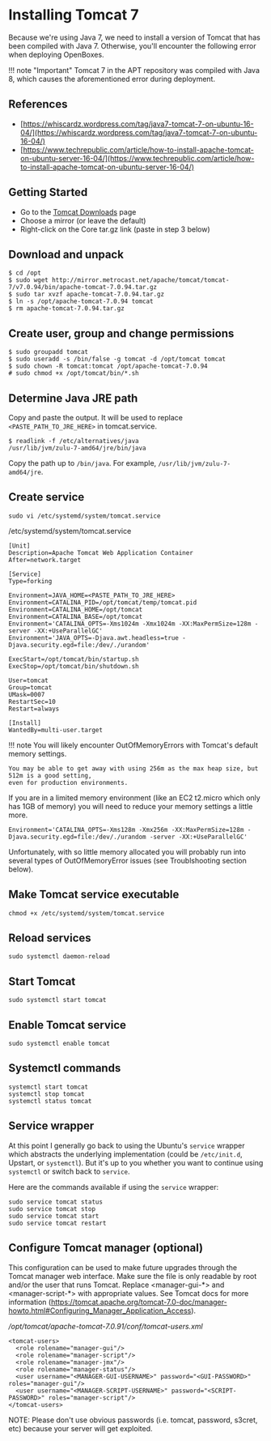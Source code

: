 # Installing Tomcat 7
Because we're using Java 7, we need to install a version of Tomcat that has been compiled with Java 7. Otherwise, you'll
encounter the following error when deploying OpenBoxes.

!!! note "Important"
    Tomcat 7 in the APT repository was compiled with Java 8, which causes the aforementioned error during deployment.
    
## References
* [https://whiscardz.wordpress.com/tag/java7-tomcat-7-on-ubuntu-16-04/](https://whiscardz.wordpress.com/tag/java7-tomcat-7-on-ubuntu-16-04/)
* [https://www.techrepublic.com/article/how-to-install-apache-tomcat-on-ubuntu-server-16-04/](https://www.techrepublic.com/article/how-to-install-apache-tomcat-on-ubuntu-server-16-04/)


## Getting Started

* Go to the [Tomcat Downloads](https://tomcat.apache.org/download-70.cgi) page
* Choose a mirror (or leave the default)
* Right-click on the Core tar.gz link (paste in step 3 below)

## Download and unpack
```
$ cd /opt
$ sudo wget http://mirror.metrocast.net/apache/tomcat/tomcat-7/v7.0.94/bin/apache-tomcat-7.0.94.tar.gz
$ sudo tar xvzf apache-tomcat-7.0.94.tar.gz
$ ln -s /opt/apache-tomcat-7.0.94 tomcat
$ rm apache-tomcat-7.0.94.tar.gz
```

## Create user, group and change permissions
```
$ sudo groupadd tomcat
$ sudo useradd -s /bin/false -g tomcat -d /opt/tomcat tomcat 
$ sudo chown -R tomcat:tomcat /opt/apache-tomcat-7.0.94
# sudo chmod +x /opt/tomcat/bin/*.sh
```

## Determine Java JRE path
Copy and paste the output. It will be used to replace `<PASTE_PATH_TO_JRE_HERE>` in tomcat.service.
```
$ readlink -f /etc/alternatives/java
/usr/lib/jvm/zulu-7-amd64/jre/bin/java
```
Copy the path up to `/bin/java`. For example, `/usr/lib/jvm/zulu-7-amd64/jre`.

## Create service
```
sudo vi /etc/systemd/system/tomcat.service
```

/etc/systemd/system/tomcat.service
```
[Unit]
Description=Apache Tomcat Web Application Container
After=network.target

[Service]
Type=forking

Environment=JAVA_HOME=<PASTE_PATH_TO_JRE_HERE>
Environment=CATALINA_PID=/opt/tomcat/temp/tomcat.pid
Environment=CATALINA_HOME=/opt/tomcat
Environment=CATALINA_BASE=/opt/tomcat
Environment='CATALINA_OPTS=-Xms1024m -Xmx1024m -XX:MaxPermSize=128m -server -XX:+UseParallelGC'
Environment='JAVA_OPTS=-Djava.awt.headless=true -Djava.security.egd=file:/dev/./urandom'

ExecStart=/opt/tomcat/bin/startup.sh
ExecStop=/opt/tomcat/bin/shutdown.sh

User=tomcat
Group=tomcat
UMask=0007
RestartSec=10
Restart=always

[Install]
WantedBy=multi-user.target
```

!!! note
    You will likely encounter OutOfMemoryErrors with Tomcat's default memory settings.  
    
    You may be able to get away with using 256m as the max heap size, but 512m is a good setting, 
    even for production environments.  
    
If you are in a limited memory environment (like an EC2 t2.micro which only has 1GB of memory) you 
will need to reduce your memory settings a little more. 
```
Environment='CATALINA_OPTS=-Xms128m -Xmx256m -XX:MaxPermSize=128m -Djava.security.egd=file:/dev/./urandom -server -XX:+UseParallelGC'
```

Unfortunately, with so little memory allocated you will probably run into several types of OutOfMemoryError issues 
(see Troublshooting section below).

## Make Tomcat service executable
```
chmod +x /etc/systemd/system/tomcat.service
```
## Reload services
```
sudo systemctl daemon-reload
```

## Start Tomcat
```
sudo systemctl start tomcat
```

## Enable Tomcat service
```
sudo systemctl enable tomcat
```

## Systemctl commands
```
systemctl start tomcat
systemctl stop tomcat
systemctl status tomcat
```

## Service wrapper
At this point I generally go back to using the Ubuntu's `service` wrapper which abstracts the underlying implementation 
(could be `/etc/init.d`, Upstart, or `systemctl`). But it's up to you whether you want to continue using `systemctl` 
or switch back to `service`.

Here are the commands available if using the `service` wrapper:
```
sudo service tomcat status
sudo service tomcat stop
sudo service tomcat start
sudo service tomcat restart
```

## Configure Tomcat manager **(optional)**
This configuration can be used to make future upgrades through the Tomcat manager web interface. Make sure the file is 
only readable by root and/or the user that runs Tomcat. Replace <manager-gui-\*> and <manager-script-\*> with 
appropriate values. See Tomcat docs for more information 
(https://tomcat.apache.org/tomcat-7.0-doc/manager-howto.html#Configuring_Manager_Application_Access).

*/opt/tomcat/apache-tomcat-7.0.91/conf/tomcat-users.xml*
```
<tomcat-users>
  <role rolename="manager-gui"/>
  <role rolename="manager-script"/>
  <role rolename="manager-jmx"/>
  <role rolename="manager-status"/>
  <user username="<MANAGER-GUI-USERNAME>" password="<GUI-PASSWORD>" roles="manager-gui"/>
  <user username="<MANAGER-SCRIPT-USERNAME>" password="<SCRIPT-PASSWORD>" roles="manager-script"/>
</tomcat-users>
```
NOTE: Please don't use obvious passwords (i.e. tomcat, password, s3cret, etc) because your server will get exploited. 

